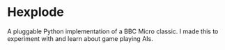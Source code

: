 # Hexplode

A pluggable Python implementation of a BBC Micro classic. I made this to
experiment with and learn about game playing AIs.
